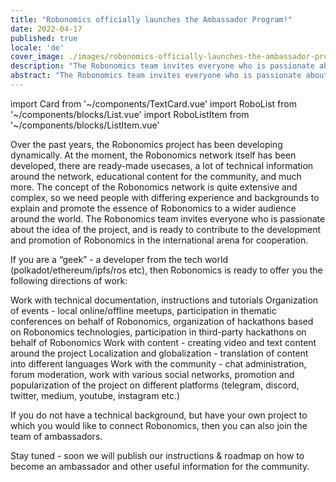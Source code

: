 ```yaml
---
title: "Robonomics officially launches the Ambassador Program!"
date: 2022-04-17
published: true
locale: 'de'
cover_image: ./images/robonomics-officially-launches-the-ambassador-program/cover.jpg
description: "The Robonomics team invites everyone who is passionate about the idea of the project, and is ready to contribute to the development and promotion of Robonomics in the international arena for cooperation."
abstract: "The Robonomics team invites everyone who is passionate about the idea of the project, and is ready to contribute to the development and promotion of Robonomics in the international arena for cooperation."
---
```

import Card from '~/components/TextCard.vue'
import RoboList from '~/components/blocks/List.vue'
import RoboListItem from '~/components/blocks/ListItem.vue'

Over the past years, the Robonomics project has been developing dynamically. At the moment, the Robonomics network itself has been developed, there are ready-made usecases, a lot of technical information around the network, educational content for the community, and much more. The concept of the Robonomics network is quite extensive and complex, so we need people with differing experience and backgrounds to explain and promote the essence of Robonomics to a wider audience around the world. The Robonomics team invites everyone who is passionate about the idea of the project, and is ready to contribute to the development and promotion of Robonomics in the international arena for cooperation.

If you are a “geek” - a developer from the tech world (polkadot/ethereum/ipfs/ros etc), then Robonomics is ready to offer you the following directions of work:

<robo-list>

<robo-list-item>
Work with technical documentation, instructions and tutorials
</robo-list-item>

<robo-list-item>
Organization of events - local online/offline meetups, participation in thematic conferences on behalf of Robonomics, organization of hackathons based on Robonomics technologies, participation in third-party hackathons on behalf of Robonomics
</robo-list-item>

<robo-list-item>
Work with content - creating video and text content around the project
</robo-list-item>

<robo-list-item>
Localization and globalization - translation of content into different languages
</robo-list-item>

<robo-list-item>
Work with the community - chat administration, forum moderation, work with various social networks, promotion and popularization of the project on different platforms (telegram, discord, twitter, medium, youtube, instagram etc.)
</robo-list-item>

</robo-list>


If you do not have a technical background, but have your own project to which you would like to connect Robonomics, then you can also join the team of ambassadors.

Stay tuned - soon we will publish our instructions & roadmap on how to become an ambassador and other useful information for the community.
